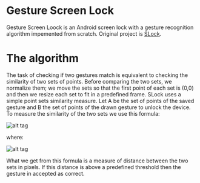 # Gesture Screen Lock

Gesture Screen Loock is an Android screen lock with a gesture recognition algorithm impemented from scratch.
Original project is [SLock](https://github.com/algoprog/SLock).

# The algorithm

The task of checking if two gestures match is equivalent to checking the similarity of two sets of points. Before comparing the two sets, we normalize them; we move the sets so that the first point of each set is (0,0) and then we resize each set to fit in a predefined frame. SLock uses a simple point sets similarity measure. Let A be the set of points of the saved gesture and B the set of points of the drawn gesture to unlock the device. To measure the similarity of the two sets we use this formula:

![alt tag](https://lh3.googleusercontent.com/-ZflNgwrO4DU/VlWXcOwKZWI/AAAAAAAAAY4/B6IIvsOFDOA/s413-Ic42/formula.png)

where:

![alt tag](https://lh3.googleusercontent.com/-qZxm8JjpqOM/VlWZa0SwniI/AAAAAAAAAZI/peWVOTDMifs/s187-Ic42/expl.png)

What we get from this formula is a measure of distance between the two sets in pixels. If this distance is above a predefined threshold then the gesture in accepted as correct.
